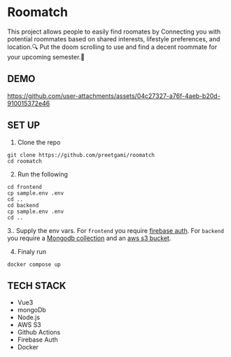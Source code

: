 # Roomatch
This project allows people to easily find roomates by Connecting you with potential roommates based on shared interests, lifestyle preferences, and location.🔍
Put the doom scrolling to use and find a decent roommate for your upcoming semester.👫 </br>

## DEMO
https://github.com/user-attachments/assets/04c27327-a76f-4aeb-b20d-910015372e46

## SET UP
1. Clone the repo
```
git clone https://github.com/preetgami/roomatch
cd roomatch
```
2. Run the following
```
cd frontend
cp sample.env .env
cd ..
cd backend
cp sample.env .env
cd ..
```
3.. Supply the env vars. 
For `frontend` you require [firebase auth](https://firebase.google.com/docs/auth).
For `backend` you require a [Mongodb collection](https://www.mongodb.com/) and an [aws s3 bucket](https://aws.amazon.com/s3/).


4. Finaly run
```
docker compose up
```

## TECH STACK
- Vue3
- mongoDb
- Node.js
- AWS S3
- Github Actions
- Firebase Auth
- Docker 
